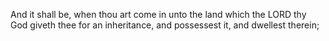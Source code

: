 And it shall be, when thou art come in unto the land which the LORD thy God giveth thee for an inheritance, and possessest it, and dwellest therein;

